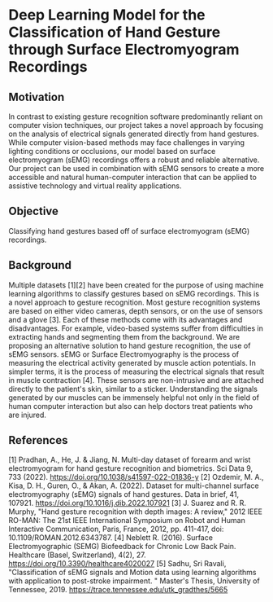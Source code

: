 # Deep Learning Model for the Classification of Hand Gesture through Surface Electromyogram Recordings
## Motivation
In contrast to existing gesture recognition software predominantly reliant on computer vision techniques, our project takes a novel approach by focusing on the analysis of electrical signals generated directly from hand gestures. While computer vision-based methods may face challenges in varying lighting conditions or occlusions, our model based on surface electromyogram (sEMG) recordings offers a robust and reliable alternative. Our project can be used in combination with sEMG sensors to create a more accessible and natural human-computer interaction that can be applied to assistive technology and virtual reality applications. 
## Objective
Classifying hand gestures based off of surface electromyogram (sEMG) recordings.
## Background
Multiple datasets [1][2] have been created for the purpose of using machine learning algorithms to classify gestures based on sEMG recordings. This is a novel approach to gesture recognition. Most gesture recognition systems are based on either video cameras, depth sensors, or on the use of sensors and a glove [3]. Each of these methods come with its advantages and disadvantages. For example, video-based systems suffer from difficulties in extracting hands and segmenting them from the background. We are proposing an alternative solution to hand gesture recognition, the use of sEMG sensors. sEMG or Surface Electromyography is the process of measuring the electrical activity generated
by muscle action potentials. In simpler terms, it is the process of measuring the electrical signals that result in muscle contraction [4]. These sensors are non-intrusive and are attached directly to the patient's skin, similar to a sticker. Understanding the signals generated by our muscles can be immensely helpful not only in the field of human computer interaction but also can help doctors treat patients who are injured.
## References
[1] Pradhan, A., He, J. & Jiang, N. Multi-day dataset of forearm and wrist electromyogram for hand gesture recognition and biometrics. Sci Data 9, 733 (2022).
https://doi.org/10.1038/s41597-022-01836-y
[2] Ozdemir, M. A., Kisa, D. H., Guren, O., & Akan, A. (2022). Dataset for multi-channel surface electromyography (sEMG) signals of hand gestures. Data in brief, 41, 107921.
https://doi.org/10.1016/j.dib.2022.107921
[3] J. Suarez and R. R. Murphy, "Hand gesture recognition with depth images: A review," 2012 IEEE RO-MAN: The 21st IEEE International Symposium on Robot and Human
Interactive Communication, Paris, France, 2012, pp. 411-417, doi: 10.1109/ROMAN.2012.6343787.
[4] Neblett R. (2016). Surface Electromyographic (SEMG) Biofeedback for Chronic Low Back Pain. Healthcare (Basel, Switzerland), 4(2), 27.
https://doi.org/10.3390/healthcare4020027
[5] Sadhu, Sri Ravali, "Classification of sEMG signals and Motion data using learning algorithms with application to post-stroke impairment. " Master's Thesis, University of
Tennessee, 2019. https://trace.tennessee.edu/utk_gradthes/5665
